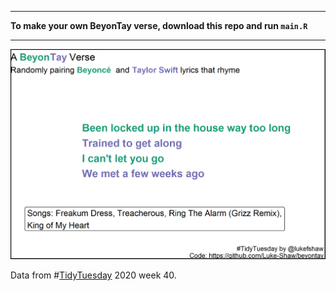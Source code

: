 
---
**To make your own BeyonTay verse, download this repo and run `main.R`**

---

![Example with random seed=1](/figs/beyontay-seed-1.png)

Data from #[TidyTuesday](https://github.com/rfordatascience/tidytuesday) 2020 week 40. 
